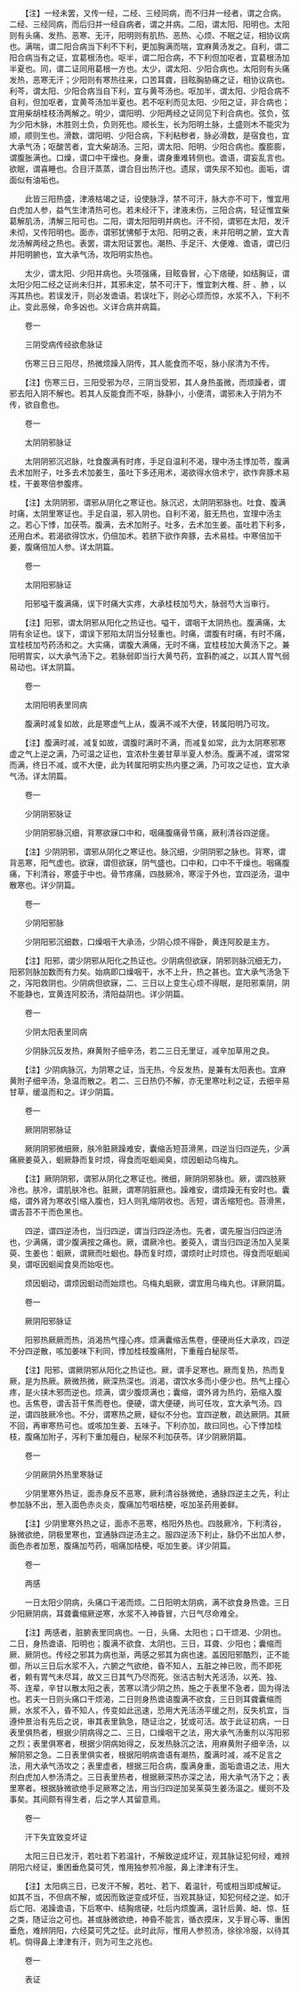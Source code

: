 <!-- { "loadSidebar": true } -->
　　【注】一经未罢，又传一经，二经、三经同病，而不归并一经者，谓之合病。二经、三经同病，而后归并一经自病者，谓之并病。二阳，谓太阳、阳明也。太阳则有头痛、发热、恶寒、无汗，阳明则有肌热、恶热、心烦、不眠之证，相协议病也。满喘，谓二阳合病当下利不下利，更加胸满而喘，宜麻黄汤发之。自利，谓二阳合病当有之证，宜葛根汤也。呕半，谓二阳合病，不下利但加呕者，宜葛根汤加半夏也。同，谓二证同用葛根一方也。太少，谓太阳、少阳合病也。太阳则有头痛发热，恶寒无汗；少阳则有寒热往来，口苦耳聋，目眩胸胁痛之证，相协议病也。利芩，谓太阳、少阳合病当自下利，宜与黄芩汤也。呕加半，谓太阳、少阳合病不自利，但加呕者，宜黄芩汤加半夏也。若不呕利而见太阳、少阳之证，非合病也；宜用柴胡桂枝汤两解之。明少，谓阳明、少阳两经之证同见下利合病也。弦负，弦为少阳木脉，木胜则土负，负则死也。顺长生，长为阳明土脉，土盛则木不能灾为顺，顺则生也。滑数，谓阳明、少阳合病，下利粘秽者，脉必滑数，是宿食也，宜大承气汤；呕酸苦者，宜大柴胡汤。三阳，谓太阳、阳明、少阳合病也。腹膨膨，谓腹胀满也。口燥，谓口中干燥也。身重，谓身重难转侧也。谵语，谓妄乱言也。欲眠，谓喜睡也。合目汗蒸蒸，谓合目出热汗也。遗尿，谓失尿不知也。面垢，谓面似有油垢也。

　　此皆三阳热盛，津液枯竭之证，设使脉浮，禁不可汗，脉大亦不可下，惟宜用白虎加人参，益气生津清热可也。若未经汗下，津液未伤，三阳合病，轻证惟宜柴葛解肌汤，清解三阳可也。二阳，谓太阳阳明并病也。汗不彻，谓邪在太阳，发汗未彻，又传阳明也。面赤，谓邪犹怫郁于太阳、阳明之表，未并阳明之腑，宜大青龙汤解两经之热也。表罢，谓太阳证罢也。潮热、手足汗、大便难、谵语，谓已归并阳明腑也，宜大承气汤，攻阳明实热也。

　　太少，谓太阳、少阳并病也。头项强痛，目眩昏冒，心下痞硬，如结胸证，谓太阳少阳二经之证尚未归并，其邪未定，禁不可汗下，惟宜刺大椎、肝 、肺 ，以泻其热也。若误发汗，则必发谵语。若误吐下，则必心烦而惊，水浆不入，下利不止。变此恶候，命多凶也。义详合病并病篇。

　　卷一

　　三阴受病传经欲愈脉证

　　伤寒三日三阳尽，热微烦躁入阴传，其人能食而不呕，脉小尿清为不传。

　　【注】伤寒三日，三阳受邪为尽，三阴当受邪，其人身热虽微，而烦躁者，谓邪去阳入阴不解也。若其人反能食而不呕，脉静小，小便清，谓邪未入于阴为不传，欲自愈也。

　　卷一

　　太阴阴邪脉证

　　太阴阴邪沉迟脉，吐食腹满有时疼，手足自温利不渴，理中汤主悸加苓，腹满去术加附子，吐多去术加姜生，虽吐下多还用术，渴欲得水倍术宁，欲作奔豚术易桂，干姜寒倍参腹疼。

　　【注】太阴阴邪，谓邪从阴化之寒证也。脉沉迟，太阴阴邪脉也。吐食、腹满时痛，太阴里寒证也。手足自温，邪入阴也。自利不渴，脏无热也，宜理中汤主之。若心下悸，加茯苓。腹满，去术加附子。吐多，去术加生姜。虽吐若下利多，还用白术。若渴欲得饮水，仍倍加术。若脐下欲作奔豚，去术易桂。中寒倍加干姜，腹痛倍加人参。详太阴篇。

　　卷一

　　太阴阳邪脉证

　　阳邪嗌干腹满痛，误下时痛大实疼，大承桂枝加芍大，脉弱芍大当审行。

　　【注】阳邪，谓太阴邪从阳化之热证也。嗌干，谓咽干太阴热也。腹满痛，太阴有余证也。误下，谓误下邪陷太阴当分轻重也。时痛，谓腹有时痛，有时不痛，宜桂枝加芍药汤和之。大实痛，谓腹大满痛，无时不痛，宜桂枝加大黄汤下之。兼阳明胃实，以大承气汤下之。若脉弱即当行大黄芍药，宜斟酌减之，以其人胃气弱易动也。详太阴篇。

　　卷一

　　太阴阳明表里同病

　　腹满时减复如故，此是寒虚气上从，腹满不减不大便，转属阳明乃可攻。

　　【注】腹满时减，减复如故，谓腹时满时不满，而减复如常，此为太阴寒邪寒虚之气上逆之满，乃可温之证也，宜浓朴生姜甘草半夏人参汤。腹满不减，谓常常而满，终日不减，或不大便，此为转属阳明实热内壅之满，乃可攻之证也，宜大承气汤。详太阴篇。

　　卷一

　　少阴阴邪脉证

　　少阴阴邪脉沉细，背寒欲寐口中和，咽痛腹痛骨节痛，厥利清谷四逆瘥。

　　【注】少阴阴邪，谓邪从阴化之寒证也。脉沉细，少阴阴邪之脉也。背寒，谓背恶寒，阳气虚也。欲寐，谓但欲寐，阴气盛也。口中和，口中不干燥也。咽痛腹痛，下利清谷，寒盛于中也。骨节疼痛，四肢厥冷，寒淫于外也，宜四逆汤，温中散寒也。详少阴篇。

　　卷一

　　少阴阳邪脉

　　少阴阳邪沉细数，口燥咽干大承汤，少阴心烦不得卧，黄连阿胶是主方。

　　【注】阳邪，谓少阴邪从阳化之热证也。少阴病但欲寐，阴邪则脉沉细无力，阳邪则脉加数而有力矣。始病即口燥咽干，水不上升，热之甚也。宜大承气汤急下之，泻阳救阴也。少阴病但欲寐，二、三日以上变生心烦不得眠，是阳邪乘阴，阴不能静也，宜黄连阿胶汤，清阳益阴也。详少阴篇。

　　卷一

　　少阴太阳表里同病

　　少阴脉沉反发热，麻黄附子细辛汤，若二三日无里证，减辛加草用之良。

　　【注】少阴病脉沉，为阴寒之证，当无热，今反发热，是兼有太阳表也。宜麻黄附子细辛汤，急温而散之。若二、三日热仍不解，亦无里寒吐利之证，去细辛易甘草，缓温而和之。详少阴篇。

　　卷一

　　厥阴阴邪脉证

　　厥阴阴邪微细厥，肤冷脏厥躁难安，囊缩舌短苔滑黑，四逆当归四逆先，少满痛厥姜萸入，蛔厥静而复时烦，得食而呕蛔闻臭，烦因蛔动乌梅丸。

　　【注】厥阴阴邪，谓邪从阴化之寒证也。微细，厥阴阴邪脉也。厥，谓四肢厥冷也。肤冷，谓肌肤冷也。脏厥，谓寒阴脏厥也。躁难安，谓烦躁无有安时也。囊缩，谓外肾为寒收引缩入腹也，妇人则乳缩阴收也。舌短，谓舌缩短也。苔滑黑，谓舌苔不干而色黑也。

　　四逆，谓四逆汤也，当归四逆，谓当归四逆汤也。先者，谓先服当归四逆汤也，少满痛，谓少腹满按之痛也。厥，谓厥冷也。姜萸入，谓当归四逆汤加入吴莱萸、生姜也：蛔厥，谓厥而吐蛔也。静而复时烦，谓烦时止时烦也。得食而呕蛔闻臭，谓呕因蛔闻食臭而始呕也。

　　烦因蛔动，谓烦因蛔动而始烦也。乌梅丸蛔厥，谓宜用乌梅丸也。详厥阴篇。

　　卷一

　　厥阴阳邪脉证

　　阳邪热厥厥而热，消渴热气撞心疼。烦满囊缩舌焦卷，便硬尚任大承攻，四逆不分四逆散，咳加姜味下利同，悸加桂枝腹痛附，下重薤白秘尿苓。

　　【注】阳邪，谓厥阴邪从阳化之热证也。厥，谓手足寒也。厥而复热，热而复厥，是为热厥。厥微热微，厥深热深也。消渴，谓饮水多而小便少也。热气上撞心疼，是火挟木邪而逆也。烦满，谓少腹烦满也；囊缩，谓外肾为热灼，筋缩入腹也。舌焦卷，谓舌苔干焦而卷也。便硬，谓大便硬，尚可任攻，宜大承气汤。四逆，谓四肢厥冷也。不分，谓寒热之厥，疑似不分也。宜四逆散，疏达厥阴。其厥不回，再审寒热可也。或咳加生姜、五味子。下利亦加，故曰同也。心下悸加桂枝，腹痛加附子，泻利下重加薤白，秘尿不利加茯苓。详少阴厥阴篇。

　　卷一

　　少阴厥阴外热里寒脉证

　　少阴里寒外热证，面赤身反不恶寒，厥利清谷脉微绝，通脉四逆主之先，利止参加脉不出，葱入面色赤炎炎，腹痛加芍咽桔梗，呕加圣药用姜鲜。

　　【注】少阴里寒外热之证，面赤不恶寒，格阳外热也。四肢厥冷，下利清谷，脉微欲绝，阴极里寒也，宜通脉四逆汤主之。服四逆汤下利止，脉仍不出加人参，面色赤者加葱，腹痛加芍药，咽痛加桔梗，呕加生姜。详少阴篇。

　　卷一

　　两感

　　一日太阳少阴病，头痛口干渴而烦。二日阳明太阴病，满不欲食身热谵。三日少阳厥阴病，耳聋囊缩厥逆寒，水浆不入神昏冒，六日气尽命难全。

　　【注】两感者，脏腑表里同病也。一日，头痛、太阳也；口干烦渴、少阴也。二日，身热谵语、阳明也；腹满不欲食、太阴也。三日，耳聋、少阳也；囊缩而厥、厥阴也。传经之邪其为病也渐，两感之邪其为病也速。盖因阳邪酷烈，正不能御，所以三日后水浆不入，六腑之气欲绝，昏不知人，五脏之神已败，而不即死者，赖有胃气未尽耳，故又三日其气乃尽而死。张洁古制大羌活汤，以羌、独、芩、连辈，辛甘以散太阳之表，苦寒以清少阴之热，施之于表里不急者，固为得法也。若夫一日则头痛口干烦渴，二日则身热谵语腹满不欲食，三日则耳聋囊缩而厥，水浆不入，昏不知人，传变如此迅速，恐用大羌活汤平缓之剂，反失机宜，当遵仲景治有先后之说，审其表里孰急，随证治之，犹或可活。故于此证初病，一日表里俱热者，根据少阴病得之二、三日，口燥咽干之法，用大承气汤重剂以泻阳邪之烈；表里俱寒者，根据少阴病始得之，反发热脉沉之法，用麻黄附子细辛汤，以解阴邪之急。二日表里俱实者，根据阳明病谵语有潮热，腹满时减，减不足言之法，用大承气汤攻之；表里虚者，根据三阳合病，腹满身重，面垢谵语之法，用大剂白虎加人参汤清之。三日表里热者，根据厥深热亦深之法，用大承气汤下之；表里寒者。根据脉微欲绝手足厥寒之法，用当归四逆加吴茱萸生姜汤温之。缓则不及事矣。其间颇有得生者，后之学人其留意焉。

　　卷一

　　汗下失宜致变坏证

　　太阳三日已发汗，若吐若下若温针，不解致逆成坏证，观其脉证犯何经，难辨阴阳六经证，重困垂危莫可凭，惟用独参煎冷服，鼻上津津有汗生。

　　【注】太阳病三日，已发汗不解，若吐、若下、着温针，苟或相当即成解证。如其不当，不但病不解，或因而致逆变成坏怔，当观其脉证，知犯何经之逆。如汗后亡阳、渴躁谵语，下后寒中、结胸痞硬，吐后内烦腹满，温针后黄、衄、惊、狂之类，随证治之可也。甚或脉微欲绝，神昏不能言，循衣摸床，叉手冒心等、重困垂危，难辨阴阳，六经莫可凭之怔。此时此际，惟用人参煎汤，徐徐冷服，以待其机。倘得鼻上津津有汗，则为可生之兆也。

　　卷一

　　表证

